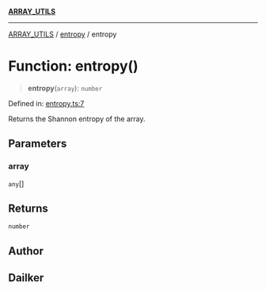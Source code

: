 [**ARRAY_UTILS**](../../README.md)

***

[ARRAY_UTILS](../../README.md) / [entropy](../README.md) / entropy

# Function: entropy()

> **entropy**(`array`): `number`

Defined in: [entropy.ts:7](https://github.com/dailker/everyutil/blob/c55c841d32caf5da88acfcc363073946269cfe27/src/array/entropy.ts#L7)

Returns the Shannon entropy of the array.

## Parameters

### array

`any`[]

## Returns

`number`

## Author

## Dailker
